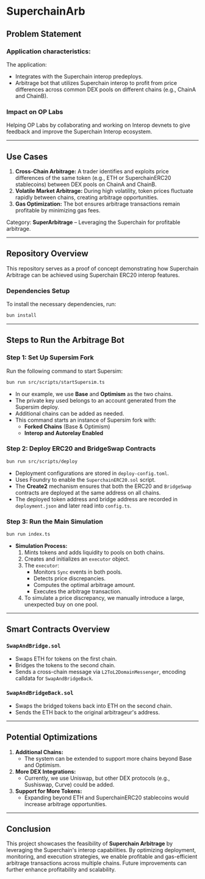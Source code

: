 # SuperchainArb

## Problem Statement

### Application characteristics:

The application:

- Integrates with the Superchain interop predeploys.
- Arbitrage bot that utilizes Superchain interop to profit from price differences across common DEX pools on different chains (e.g., ChainA and ChainB).

### Impact on OP Labs

Helping OP Labs by collaborating and working on Interop devnets to give feedback and improve the Superchain Interop ecosystem.

---

## Use Cases

1. **Cross-Chain Arbitrage:** A trader identifies and exploits price differences of the same token (e.g., ETH or SuperchainERC20 stablecoins) between DEX pools on ChainA and ChainB.
2. **Volatile Market Arbitrage:** During high volatility, token prices fluctuate rapidly between chains, creating arbitrage opportunities.
3. **Gas Optimization:** The bot ensures arbitrage transactions remain profitable by minimizing gas fees.

Category: **SuperArbitrage** – Leveraging the Superchain for profitable arbitrage.

---

## Repository Overview

This repository serves as a proof of concept demonstrating how Superchain Arbitrage can be achieved using Superchain ERC20 interop features.

### Dependencies Setup

To install the necessary dependencies, run:

```sh
bun install
```

---

## Steps to Run the Arbitrage Bot

### Step 1: Set Up Supersim Fork

Run the following command to start Supersim:

```sh
bun run src/scripts/startSupersim.ts
```

- In our example, we use **Base** and **Optimism** as the two chains.
- The private key used belongs to an account generated from the Supersim deploy.
- Additional chains can be added as needed.
- This command starts an instance of Supersim fork with:
    - **Forked Chains** (Base & Optimism)
    - **Interop and Autorelay Enabled**

### Step 2: Deploy ERC20 and BridgeSwap Contracts

```sh
bun run src/scripts/deploy
```

- Deployment configurations are stored in `deploy-config.toml`.
- Uses Foundry to enable the `SuperchainERC20.sol` script.
- The **Create2** mechanism ensures that both the ERC20 and `BridgeSwap` contracts are deployed at the same address on all chains.
- The deployed token address and bridge address are recorded in `deployment.json` and later read into `config.ts`.

### Step 3: Run the Main Simulation

```sh
bun run index.ts
```

- **Simulation Process:**
    1. Mints tokens and adds liquidity to pools on both chains.
    2. Creates and initializes an `executor` object.
    3. The `executor`:
        - Monitors `Sync` events in both pools.
        - Detects price discrepancies.
        - Computes the optimal arbitrage amount.
        - Executes the arbitrage transaction.
    4. To simulate a price discrepancy, we manually introduce a large, unexpected buy on one pool.

---

## Smart Contracts Overview

### `SwapAndBridge.sol`

- Swaps ETH for tokens on the first chain.
- Bridges the tokens to the second chain.
- Sends a cross-chain message via `L2ToL2DomainMessenger`, encoding calldata for `SwapAndBridgeBack`.

### `SwapAndBridgeBack.sol`

- Swaps the bridged tokens back into ETH on the second chain.
- Sends the ETH back to the original arbitrageur's address.

---

## Potential Optimizations

1. **Additional Chains:**
    - The system can be extended to support more chains beyond Base and Optimism.
2. **More DEX Integrations:**
    - Currently, we use Uniswap, but other DEX protocols (e.g., Sushiswap, Curve) could be added.
3. **Support for More Tokens:**
    - Expanding beyond ETH and SuperchainERC20 stablecoins would increase arbitrage opportunities.

---

## Conclusion

This project showcases the feasibility of **Superchain Arbitrage** by leveraging the Superchain's interop capabilities. By optimizing deployment, monitoring, and execution strategies, we enable profitable and gas-efficient arbitrage transactions across multiple chains. Future improvements can further enhance profitability and scalability.
